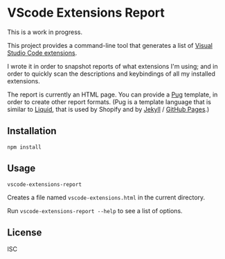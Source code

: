 # VScode Extensions Report

This is a work in progress.

This project provides a command-line tool that generates a list of [Visual Studio Code extensions](https://code.visualstudio.com/docs/editor/extension-marketplace).

I wrote it in order to snapshot reports of what extensions I'm using; and in
order to quickly scan the descriptions and keybindings of all my installed
extensions.

The report is currently an HTML page. You can provide a
[Pug](https://pugjs.org/api/getting-started.html) template, in order to create
other report formats. (Pug is a template language that is similar to
[Liquid](https://shopify.github.io/liquid/), that is used by Shopify and by
[Jekyll](https://jekyllcodex.org) / [GitHub Pages](https://pages.github.com).)

## Installation

`npm install`

## Usage

`vscode-extensions-report`

Creates a file named `vscode-extensions.html` in the current directory.

Run `vscode-extensions-report --help` to see a list of options.

## License

ISC
